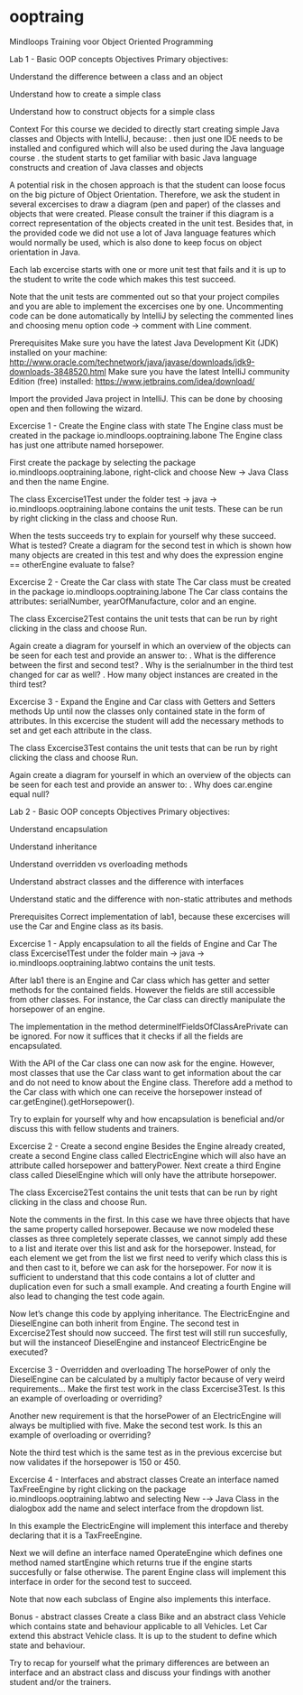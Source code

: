 # ooptraing
Mindloops Training voor Object Oriented Programming

Lab 1 - Basic OOP concepts
Objectives
Primary objectives:

Understand the difference between a class and an object

Understand how to create a simple class

Understand how to construct objects for a simple class

Context
For this course we decided to directly start creating simple Java classes and Objects with IntelliJ, because: . then just one IDE needs to be installed and configured which will also be used during the Java language course . the student starts to get familiar with basic Java language constructs and creation of Java classes and objects

A potential risk in the chosen approach is that the student can loose focus on the big picture of Object Orientation. Therefore, we ask the student in several excercises to draw a diagram (pen and paper) of the classes and objects that were created. Please consult the trainer if this diagram is a correct representation of the objects created in the unit test. Besides that, in the provided code we did not use a lot of Java language features which would normally be used, which is also done to keep focus on object orientation in Java.

Each lab excercise starts with one or more unit test that fails and it is up to the student to write the code which makes this test succeed.

Note that the unit tests are commented out so that your project compiles and you are able to implement the excercises one by one. Uncommenting code can be done automatically by IntelliJ by selecting the commented lines and choosing menu option code → comment with Line comment.

Prerequisites
Make sure you have the latest Java Development Kit (JDK) installed on your machine: http://www.oracle.com/technetwork/java/javase/downloads/jdk9-downloads-3848520.html Make sure you have the latest IntelliJ community Edition (free) installed: https://www.jetbrains.com/idea/download/

Import the provided Java project in IntelliJ. This can be done by choosing open and then following the wizard.

Excercise 1 - Create the Engine class with state
The Engine class must be created in the package io.mindloops.ooptraining.labone The Engine class has just one attribute named horsepower.

First create the package by selecting the package io.mindloops.ooptraining.labone, right-click and choose New → Java Class and then the name Engine.

The class Excercise1Test under the folder test → java → io.mindloops.ooptraining.labone contains the unit tests. These can be run by right clicking in the class and choose Run.

When the tests succeeds try to explain for yourself why these succeed. What is tested? Create a diagram for the second test in which is shown how many objects are created in this test and why does the expression engine == otherEngine evaluate to false?

Excercise 2 - Create the Car class with state
The Car class must be created in the package io.mindloops.ooptraining.labone The Car class contains the attributes: serialNumber, yearOfManufacture, color and an engine.

The class Excercise2Test contains the unit tests that can be run by right clicking in the class and choose Run.

Again create a diagram for yourself in which an overview of the objects can be seen for each test and provide an answer to: . What is the difference between the first and second test? . Why is the serialnumber in the third test changed for car as well? . How many object instances are created in the third test?

Excercise 3 - Expand the Engine and Car class with Getters and Setters methods
Up until now the classes only contained state in the form of attributes. In this excercise the student will add the necessary methods to set and get each attribute in the class.

The class Excercise3Test contains the unit tests that can be run by right clicking the class and choose Run.

Again create a diagram for yourself in which an overview of the objects can be seen for each test and provide an answer to: . Why does car.engine equal null?

Lab 2 - Basic OOP concepts
Objectives
Primary objectives:

Understand encapsulation

Understand inheritance

Understand overridden vs overloading methods

Understand abstract classes and the difference with interfaces

Understand static and the difference with non-static attributes and methods

Prerequisites
Correct implementation of lab1, because these excercises will use the Car and Engine class as its basis.

Excercise 1 - Apply encapsulation to all the fields of Engine and Car
The class Excercise1Test under the folder main → java → io.mindloops.ooptraining.labtwo contains the unit tests.

After lab1 there is an Engine and Car class which has getter and setter methods for the contained fields. However the fields are still accessible from other classes. For instance, the Car class can directly manipulate the horsepower of an engine.

The implementation in the method determineIfFieldsOfClassArePrivate can be ignored. For now it suffices that it checks if all the fields are encapsulated.

With the API of the Car class one can now ask for the engine. However, most classes that use the Car class want to get information about the car and do not need to know about the Engine class. Therefore add a method to the Car class with which one can receive the horsepower instead of car.getEngine().getHorsepower().

Try to explain for yourself why and how encapsulation is beneficial and/or discuss this with fellow students and trainers.

Excercise 2 - Create a second engine
Besides the Engine already created, create a second Engine class called ElectricEngine which will also have an attribute called horsepower and batteryPower. Next create a third Engine class called DieselEngine which will only have the attribute horsepower.

The class Excercise2Test contains the unit tests that can be run by right clicking in the class and choose Run.

Note the comments in the first. In this case we have three objects that have the same property called horsepower. Because we now modeled these classes as three completely seperate classes, we cannot simply add these to a list and iterate over this list and ask for the horsepower. Instead, for each element we get from the list we first need to verify which class this is and then cast to it, before we can ask for the horsepower. For now it is sufficient to understand that this code contains a lot of clutter and duplication even for such a small example. And creating a fourth Engine will also lead to changing the test code again.

Now let’s change this code by applying inheritance. The ElectricEngine and DieselEngine can both inherit from Engine. The second test in Excercise2Test should now succeed. The first test will still run succesfully, but will the instanceof DieselEngine and instanceof ElectricEngine be executed?

Excercise 3 - Overridden and overloading
The horsePower of only the DieselEngine can be calculated by a multiply factor because of very weird requirements…​ Make the first test work in the class Excercise3Test. Is this an example of overloading or overriding?

Another new requirement is that the horsePower of an ElectricEngine will always be multiplied with five. Make the second test work. Is this an example of overloading or overriding?

Note the third test which is the same test as in the previous excercise but now validates if the horsepower is 150 or 450.

Excercise 4 - Interfaces and abstract classes
Create an interface named TaxFreeEngine by right clicking on the package io.mindloops.ooptraining.labtwo and selecting New -→ Java Class in the dialogbox add the name and select interface from the dropdown list.

In this example the ElectricEngine will implement this interface and thereby declaring that it is a TaxFreeEngine.

Next we will define an interface named OperateEngine which defines one method named startEngine which returns true if the engine starts succesfully or false otherwise. The parent Engine class will implement this interface in order for the second test to succeed.

Note that now each subclass of Engine also implements this interface.

Bonus - abstract classes
Create a class Bike and an abstract class Vehicle which contains state and behaviour applicable to all Vehicles. Let Car extend this abstract Vehicle class. It is up to the student to define which state and behaviour.

Try to recap for yourself what the primary differences are between an interface and an abstract class and discuss your findings with another student and/or the trainers.
